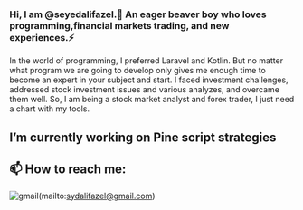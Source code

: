 ### Hi, I am @seyedalifazel.👋 An eager beaver boy who loves programming,financial markets trading, and new experiences.⚡
In the world of programming, I preferred Laravel and Kotlin. But no matter what program we are going to develop only gives me enough time to become an expert in your subject and start. I faced investment challenges, addressed stock investment issues and various analyzes, and overcame them well. So, I am being a stock market analyst and forex trader, I just need a chart with my tools.
## I’m currently working on Pine script strategies
## 📫 How to reach me:
![gmail]({https://img.shields.io/badge/Gmail-D14836?style=for-the-badge&logo=gmail&logoColor=white})(mailto:sydalifazel@gmail.com)




<!--
**seyedalifazel/seyedalifazel** is a ✨ _special_ ✨ repository because its `README.md` (this file) appears on your GitHub profile.

Here are some ideas to get you started:
- 👯 I’m looking to collaborate on ...
- 🤔 I’m looking for help with ...
- 💬 Ask me about ...
- 📫 How to reach me: ...
- 😄 Pronouns: ...
- ⚡ Fun fact: ...
-->
